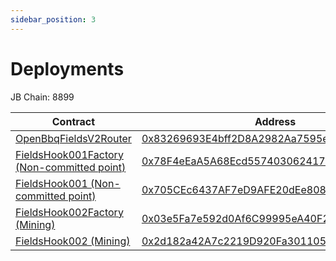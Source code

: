 ```yaml
---
sidebar_position: 3
---
```


# Deployments

JB Chain: 8899

| Contract | Address |
| ------------- | ------------- |
| [OpenBbqFieldsV2Router](https://github.com/coshi190/contracts-openbbq/blob/master/src/fields/OpenBbqFieldsV2Router.sol) | [0x83269693E4bff2D8A2982Aa7595ea94ECF74F9B4](https://exp.jibchain.net/address/0x83269693E4bff2D8A2982Aa7595ea94ECF74F9B4) |
| [FieldsHook001Factory (Non-committed point)](https://github.com/coshi190/contracts-openbbq/blob/master/src/fields/FieldsHook001Factory.sol) | [0x78F4eEaA5A68Ecd557403062417d4674D455c6Aa](https://exp.jibchain.net/address/0x78F4eEaA5A68Ecd557403062417d4674D455c6Aa) |
| [FieldsHook001 (Non-committed point)](https://github.com/coshi190/contracts-openbbq/blob/master/src/fields/FieldsHook001.sol) | [0x705CEc6437AF7eD9AFE20dEe8089720f70948c82](https://exp.jibchain.net/address/0x705CEc6437AF7eD9AFE20dEe8089720f70948c82) |
| [FieldsHook002Factory (Mining)](https://github.com/coshi190/contracts-openbbq/blob/master/src/fields/FieldsHook002Factory.sol) | [0x03e5Fa7e592d0Af6C99995eA40F291E872BBE944](https://exp.jibchain.net/address/0x03e5Fa7e592d0Af6C99995eA40F291E872BBE944) |
| [FieldsHook002 (Mining)](https://github.com/coshi190/contracts-openbbq/blob/master/src/fields/FieldsHook002.sol) | [0x2d182a42A7c2219D920Fa30110504C44BCfE0a21](https://exp.jibchain.net/address/0x2d182a42A7c2219D920Fa30110504C44BCfE0a21) |
